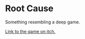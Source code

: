 # Root Cause
Something resembling a deep game.

[Link to the game on itch.](https://captaindreamcast.itch.io/root-cause)